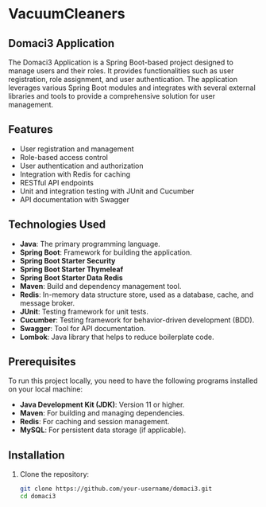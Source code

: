 # VacuumCleaners

## Domaci3 Application

The Domaci3 Application is a Spring Boot-based project designed to manage users and their roles. It provides functionalities such as user registration, role assignment, and user authentication. The application leverages various Spring Boot modules and integrates with several external libraries and tools to provide a comprehensive solution for user management.

## Features
- User registration and management
- Role-based access control
- User authentication and authorization
- Integration with Redis for caching
- RESTful API endpoints
- Unit and integration testing with JUnit and Cucumber
- API documentation with Swagger

## Technologies Used
- **Java**: The primary programming language.
- **Spring Boot**: Framework for building the application.
- **Spring Boot Starter Security**
- **Spring Boot Starter Thymeleaf**
- **Spring Boot Starter Data Redis**
- **Maven**: Build and dependency management tool.
- **Redis**: In-memory data structure store, used as a database, cache, and message broker.
- **JUnit**: Testing framework for unit tests.
- **Cucumber**: Testing framework for behavior-driven development (BDD).
- **Swagger**: Tool for API documentation.
- **Lombok**: Java library that helps to reduce boilerplate code.

## Prerequisites
To run this project locally, you need to have the following programs installed on your local machine:
- **Java Development Kit (JDK)**: Version 11 or higher.
- **Maven**: For building and managing dependencies.
- **Redis**: For caching and session management.
- **MySQL**: For persistent data storage (if applicable).

## Installation
1. Clone the repository:  
   ```bash
   git clone https://github.com/your-username/domaci3.git
   cd domaci3
